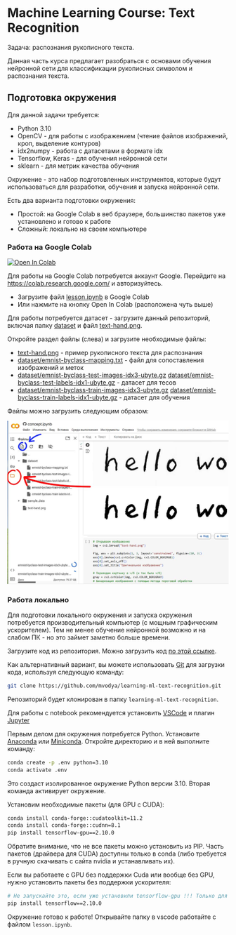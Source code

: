 # Machine Learning Course: Text Recognition

Задача: распознания рукописного текста.

Данная часть курса предлагает разобраться с основами обучения нейронной сети для классификации рукописных символом и распознания текста.

## Подготовка окружения

Для данной задачи требуется:

* Python 3.10
* OpenCV - для работы с изображением (чтение файлов изображений, кроп, выделение контуров)
* idx2numpy - работа с датасетами в формате idx
* Tensorflow, Keras - для обучения нейронной сети
* sklearn - для метрик качества обучения

Окружение - это набор подготовленных инструментов, которые будут использоваться для разработки, обучения и запуска нейронной сети.

Есть два варианта подготовки окружения:

* Простой: на Google Colab в веб браузере, большинство пакетов уже установлено и готово к работе
* Сложный: локально на своем компьютере

### Работа на Google Colab

<a target="_blank" href="https://colab.research.google.com/github/mvodya/learning-ml-text-recognition/blob/main/lesson.ipynb">
  <img src="https://colab.research.google.com/assets/colab-badge.svg" alt="Open In Colab"/>
</a>

Для работы на Google Colab потребуется аккаунт Google. Перейдите на https://colab.research.google.com/ и авторизуйтесь.

* Загрузите файл [lesson.ipynb](lesson.ipynb) в Google Colab
* Или нажмите на кнопку Open In Colab (расположена чуть выше)

Для работы потребуется датасет - загрузите данный репозиторий, включая папку [dataset](dataset) и файл [text-hand.png](text-hand.png).

Откройте раздел файлы (слева) и загрузите необходимые файлы:

* [text-hand.png](text-hand.png) - пример рукописного текста для распознания
* [dataset/emnist-byclass-mapping.txt](dataset/emnist-byclass-mapping.txt) - файл для сопоставления изображений и меток
* [dataset/emnist-byclass-test-images-idx3-ubyte.gz](dataset/emnist-byclass-test-images-idx3-ubyte.gz) [dataset/emnist-byclass-test-labels-idx1-ubyte.gz](dataset/emnist-byclass-test-labels-idx1-ubyte.gz) - датасет для тесов
* [dataset/emnist-byclass-train-images-idx3-ubyte.gz](dataset/emnist-byclass-train-images-idx3-ubyte.gz) [dataset/emnist-byclass-train-labels-idx1-ubyte.gz](dataset/emnist-byclass-train-labels-idx1-ubyte.gz) - датасет для обучения

Файлы можно загрузить следующим образом:

![how-to-colab-upload-files](how-to-colab-upload-files.jpg)

### Работа локально

Для подготовки локального окружения и запуска окружения потребуется производительный компьютер (с мощным графическим ускорителем). Тем не менее обучение нейронной возможно и на слабом ПК - но это займет заметно больше времени.

Загрузите код из репозитория. Можно загрузить код [по этой ссылке](https://github.com/mvodya/learning-ml-text-recognition/archive/refs/heads/main.zip).

Как альтернативный вариант, вы можете использовать [Git](https://git-scm.com/downloads/win) для загрузки кода, используя следующую команду:

```bash
git clone https://github.com/mvodya/learning-ml-text-recognition.git
```

Репозиторий будет клонирован в папку `learning-ml-text-recognition`.

Для работы с notebook рекомендуется установить [VSCode](https://code.visualstudio.com/Download) и плагин [Jupyter](https://marketplace.visualstudio.com/items?itemName=ms-toolsai.jupyter)

Первым делом для окружения потребуется Python. Установите [Anaconda](https://www.anaconda.com/download) или [Miniconda](https://docs.anaconda.com/miniconda/). Откройте директорию и в ней выполните команду:

```bash
conda create -p .env python=3.10
conda activate .env
```

Это создаст изолированное окружение Python версии 3.10. Вторая команда активирует окружение.

Установим необходимые пакеты (для GPU с CUDA):

```bash
conda install conda-forge::cudatoolkit=11.2
conda install conda-forge::cudnn=8.1
pip install tensorflow-gpu==2.10.0
```

Обратите внимание, что не все пакеты можно установить из PIP. Часть пакетов (драйвера для CUDA) доступны только в conda (либо требуется в ручную скачивать с сайта nvidia и устанавливать их).

Если вы работаете с GPU без поддержки Cuda или вообще без GPU, нужно установить пакеты без поддержки ускорителя:

```bash
# Не запускайте это, если уже установили tensorflow-gpu !!! Только для компьютеров без Nvidia GPU
pip install tensorflow==2.10.0
```

Окружение готово к работе! Открывайте папку в vscode работайте с файлом `lesson.ipynb`.